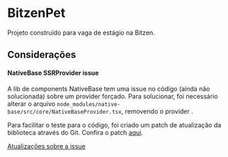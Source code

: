# BitzenPet

Projeto construído para vaga de estágio na Bitzen.

## Considerações

#### NativeBase SSRProvider issue

A lib de components NativeBase tem uma issue no código (ainda não solucionada) sobre um provider forçado. Para solucionar, foi necessário alterar o arquivo `node_modules/native-base/src/core/NativeBaseProvider.tsx`, removendo o provider <SSRProvider />.

Para facilitar o teste para o código, foi criado um patch de atualização da biblioteca através do Git. Confira o patch [aqui](./patches/native-base+3.4.28.patch).

[Atualizações sobre a issue](https://github.com/GeekyAnts/NativeBase/issues/5778)
